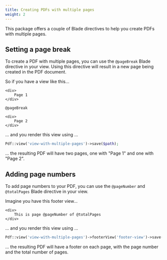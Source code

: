 ```yaml
---
title: Creating PDFs with multiple pages
weight: 2
---
```


This package offers a couple of Blade directives to help you create PDFs with multiple pages.

## Setting a page break

To create a PDF with multiple pages, you can use the `@pageBreak` Blade directive in your view. Using this directive will result in a new page being created in the PDF document.

So if you have a view like this...

```blade
<div>
    Page 1
</div>

@pageBreak

<div>
    Page 2
</div>
```

... and you render this view using ...

```php
Pdf::view('view-with-multiple-pages')->save($path);
```

... the resulting PDF will have two pages, one with "Page 1" and one with "Page 2".

## Adding page numbers

To add page numbers to your PDF, you can use the `@pageNumber` and `@totalPages` Blade directive in your view. 

Imagine you have this footer view...

```blade
<div>
    This is page @pageNumber of @totalPages
</div>
```

... and you render this view using ...

```php
Pdf::view('view-with-multiple-pages')->footerView('footer-view')->save($path);
```

... the resulting PDF will have a footer on each page, with the page number and the total number of pages.
